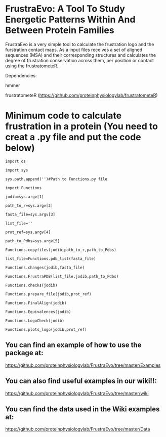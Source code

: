 # FrustraEvo: A Tool To Study Energetic Patterns Within And Between Protein Families

FrustraEvo is a very simple tool to calculate the frustration logo and the furstration contact maps. As a input files receives a set of aligned sequences (MSA) and their corresponding structures and calculates the degree of frustration conservation across them, per position or contact using the frustratometeR.

Dependencies:

hmmer

frustratometeR (https://github.com/proteinphysiologylab/frustratometeR)

# Minimum code to calculate frustration in a protein (You need to creat a .py file and put the code below)
`import os`

`import sys`

`sys.path.append('')#Path to Functions.py file`

`import Functions`

`jodib=sys.argv[1]`

`path_to_r=sys.argv[2]`

`fasta_file=sys.argv[3]`

`list_file=''`

`prot_ref=sys.argv[4]`

`path_to_Pdbs=sys.argv[5]`

`Functions.copyfiles(jodib,path_to_r,path_to_Pdbs)`

`list_file=Functions.pdb_list(fasta_file)`

`Functions.changes(jodib,fasta_file)`

`Functions.FrustraPDB(list_file,jodib,path_to_Pdbs)`

`Functions.checks(jodib)`

`Functions.prepare_file(jodib,prot_ref)`

`Functions.FinalAlign(jodib)`

`Functions.Equivalences(jodib)`

`Functions.LogoCheck(jodib)`

`Functions.plots_logo(jodib,prot_ref)`

## **You can find an example of how to use the package at:**

https://github.com/proteinphysiologylab/FrustraEvo/tree/master/Examples

## **You can also find useful examples in our wiki!!:**

https://github.com/proteinphysiologylab/FrustraEvo/tree/master/wiki

## **You can find the data used in the Wiki examples at:**

https://github.com/proteinphysiologylab/FrustraEvo/tree/master/Data
